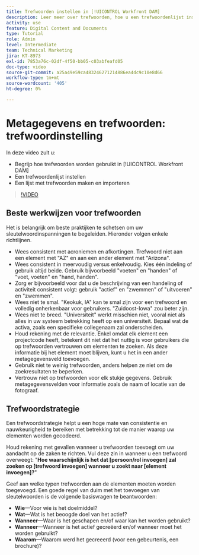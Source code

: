 ```yaml
---
title: Trefwoorden instellen in [!UICONTROL Workfront DAM]
description: Leer meer over trefwoorden, hoe u een trefwoordenlijst instelt en hoe u een lijst met trefwoorden maakt en importeert in [!UICONTROL Workfront DAM].
activity: use
feature: Digital Content and Documents
type: Tutorial
role: Admin
level: Intermediate
team: Technical Marketing
jira: KT-8973
exl-id: 7853a76c-02df-4f50-bb05-c03abfeafd05
doc-type: video
source-git-commit: a25a49e59ca483246271214886ea4dc9c10e8d66
workflow-type: tm+mt
source-wordcount: '405'
ht-degree: 0%

---
```


# Metagegevens en trefwoorden: trefwoordinstelling

In deze video zult u:

* Begrijp hoe trefwoorden worden gebruikt in [!UICONTROL Workfront DAM]
* Een trefwoordenlijst instellen
* Een lijst met trefwoorden maken en importeren

>[!VIDEO](https://video.tv.adobe.com/v/335236/?quality=12&learn=on)

## Beste werkwijzen voor trefwoorden

Het is belangrijk om beste praktijken te schetsen om uw sleutelwoordinspanningen te begeleiden. Hieronder volgen enkele richtlijnen.

* Wees consistent met acroniemen en afkortingen. Trefwoord niet aan een element met &quot;AZ&quot; en aan een ander element met &quot;Arizona&quot;.
* Wees consistent in meervoudig versus enkelvoudig. Kies één indeling of gebruik altijd beide. Gebruik bijvoorbeeld &quot;voeten&quot; en &quot;handen&quot; of &quot;voet, voeten&quot; en &quot;hand, handen&quot;.
* Zorg er bijvoorbeeld voor dat u de beschrijving van een handeling of activiteit consistent volgt: gebruik &quot;actief&quot; en &quot;zwemmen&quot; of &quot;uitvoeren&quot; en &quot;zwemmen&quot;.
* Wees niet te smal. &quot;Keokuk, IA&quot; kan te smal zijn voor een trefwoord en volledig onherkenbaar voor gebruikers. &quot;Zuidoost-Iowa&quot; zou beter zijn.
* Wees niet te breed. &quot;Universiteit&quot; werkt misschien niet, vooral niet als alles in uw systeem betrekking heeft op een universiteit. Bepaal wat de activa, zoals een specifieke collegenaam zal onderscheiden.
* Houd rekening met de relevantie. Enkel omdat elk element een projectcode heeft, betekent dit niet dat het nuttig is voor gebruikers die op trefwoorden vertrouwen om elementen te zoeken. Als deze informatie bij het element moet blijven, kunt u het in een ander metagegevensveld toevoegen.
* Gebruik niet te weinig trefwoorden, anders helpen ze niet om de zoekresultaten te beperken.
* Vertrouw niet op trefwoorden voor elk stukje gegevens. Gebruik metagegevensvelden voor informatie zoals de naam of locatie van de fotograaf.

## Trefwoordstrategie

Een trefwoordstrategie helpt u een hoge mate van consistentie en nauwkeurigheid te bereiken met betrekking tot de manier waarop uw elementen worden gecodeerd.

Houd rekening met gevallen wanneer u trefwoorden toevoegt om uw aandacht op de zaken te richten. Vul deze zin in wanneer u een trefwoord overweegt: &quot;**Hoe waarschijnlijk is het dat [persoon/rol invoegen] zal zoeken op [trefwoord invoegen] wanneer u zoekt naar [element invoegen]?**&quot;

Geef aan welke typen trefwoorden aan de elementen moeten worden toegevoegd. Een goede regel van duim met het toevoegen van sleutelwoorden is de volgende basisvragen te beantwoorden:

* **Wie**—Voor wie is het doelmiddel?
* **Wat**—Wat is het beoogde doel van het actief?
* **Wanneer**—Waar is het geschapen en/of waar kan het worden gebruikt?
* **Wanneer**—Wanneer is het actief gecreëerd en/of wanneer moet het worden gebruikt?
* **Waarom**—Waarom werd het gecreeerd (voor een gebeurtenis, een brochure)?
